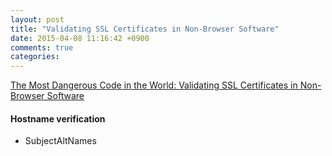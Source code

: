 ```yaml
---
layout: post
title: "Validating SSL Certificates in Non-Browser Software"
date: 2015-04-08 11:16:42 +0900
comments: true
categories: 
---
```


[The Most Dangerous Code in the World: Validating SSL Certificates in Non-Browser Software](http://www.cs.utexas.edu/~shmat/shmat_ccs12.pdf)

#### Hostname verification

* SubjectAltNames
